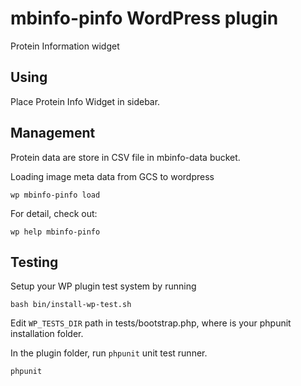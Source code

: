 # mbinfo-pinfo WordPress plugin

Protein Information widget

## Using 

Place Protein Info Widget in sidebar.

    
## Management
    
Protein data are store in CSV file in mbinfo-data bucket.

Loading image meta data from GCS to wordpress


    wp mbinfo-pinfo load

For detail, check out:
    
    wp help mbinfo-pinfo
    
## Testing

Setup your WP plugin test system by running

    bash bin/install-wp-test.sh
    
Edit `WP_TESTS_DIR` path in tests/bootstrap.php, where is your phpunit installation folder.    

In the plugin folder, run `phpunit` unit test runner.    
    
    phpunit
    
